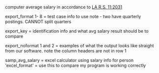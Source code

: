 computer average salary in accordance to [LA R.S. 11:2031](http://www.legis.la.gov/legis/Law.aspx?d=74999)


export_format 1- 8 = test case info to use
note - two have quarterly postings. CANNOT split quarters

export_key = identification info and what avg salary result should be to compare

export_noformat 1 and 2 = examples of what the output looks like straight from our software. note the column headers are not in row 1

samp_avg_salary = excel calculator using salary info for person 'excel_format' = use this to compare my program is working correctly 
